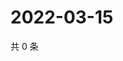 # 2022-03-15

共 0 条

<!-- BEGIN WEIBO -->
<!-- 最后更新时间 Tue Mar 15 2022 09:03:32 GMT+0800 (China Standard Time) -->

<!-- END WEIBO -->
